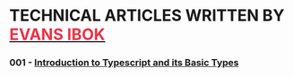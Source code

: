# TECHNICAL ARTICLES WRITTEN BY [<span style="color: #EB3349; font-weight: bold">EVANS IBOK<span>](https://evansibok.com)

### 001 - [Introduction to Typescript and its Basic Types](./001-Typescript/intro-to-typescript.md)

